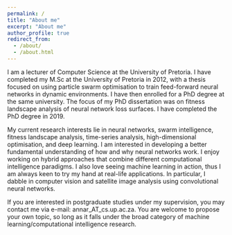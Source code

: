 ```yaml
---
permalink: /
title: "About me"
excerpt: "About me"
author_profile: true
redirect_from: 
  - /about/
  - /about.html
---
```


I am a lecturer of Computer Science at the University of Pretoria. I have completed my M.Sc at the University of Pretoria in 2012, with a thesis focused on using particle swarm optimisation to train feed-forward neural networks in dynamic environments. I have then enrolled for a PhD degree at the same university. The focus of my PhD dissertation was on fitness landscape analysis of neural network loss surfaces. I have completed the PhD degree in 2019.

My current research interests lie in neural networks, swarm intelligence, fitness landscape analysis, time-series analysis, high-dimensional optimisation, and deep learning. I am interested in developing a better fundamental understanding of how and why neural networks work. I enjoy working on hybrid approaches that combine different computational intelligence paradigms. I also love seeing machine learning in action, thus I am always keen to try my hand at real-life applications. In particular, I dabble in computer vision and satellite image analysis using convolutional neural networks.

If you are interested in postgraduate studies under my supervision, you may contact me via e-mail: annar_AT_cs.up.ac.za. You are welcome to propose your own topic, so long as it falls under the broad category of machine learning/computational intelligence research.
